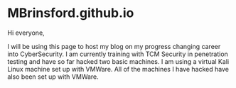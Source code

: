 # MBrinsford.github.io

Hi everyone,

I will be using this page to host my blog on my progress changing career into CyberSecurity. 
I am currently training with TCM Security in penetration testing and have so far hacked two basic machines.
I am using a virtual Kali Linux machine set up with VMWare. All of the machines I have hacked have also been set up with VMWare.
